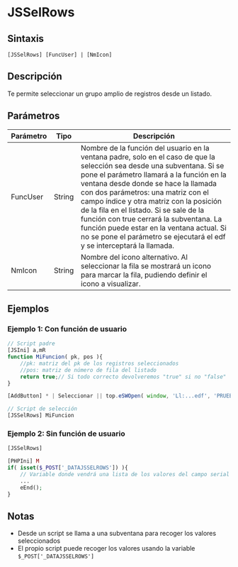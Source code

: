 # JSSelRows

## Sintaxis
```
[JSSelRows] [FuncUser] | [NmIcon]
```

## Descripción
Te permite seleccionar un grupo amplio de registros desde un listado.

## Parámetros

| Parámetro | Tipo | Descripción |
|-----------|------|-------------|
| FuncUser | String | Nombre de la función del usuario en la ventana padre, solo en el caso de que la selección sea desde una subventana. Si se pone el parámetro llamará a la función en la ventana desde donde se hace la llamada con dos parámetros: una matriz con el campo índice y otra matriz con la posición de la fila en el listado. Si se sale de la función con true cerrará la subventana. La función puede estar en la ventana actual. Si no se pone el parámetro se ejecutará el edf y se interceptará la llamada. |
| NmIcon | String | Nombre del icono alternativo. Al seleccionar la fila se mostrará un icono para marcar la fila, pudiendo definir el icono a visualizar. |

## Ejemplos

### Ejemplo 1: Con función de usuario
```javascript
// Script padre
[JSIni] a,mR
function MiFuncion( pk, pos ){
    //pk: matriz del pk de los registros seleccionados
    //pos: matriz de número de fila del listado
    return true;// Si todo correcto devolveremos "true" si no "false"
}

[AddButton] * | Seleccionar || top.eSWOpen( window, 'Ll:...edf', 'PRUEBA DE SELECCION' );

// Script de selección
[JSSelRows] MiFuncion
```

### Ejemplo 2: Sin función de usuario
```php
[JSSelRows]

[PHPIni] M
if( isset($_POST['_DATAJSSELROWS']) ){
    // Variable donde vendrá una lista de los valores del campo serial separados por coma.
    ...
    eEnd();
}
```

## Notas
- Desde un script se llama a una subventana para recoger los valores seleccionados
- El propio script puede recoger los valores usando la variable `$_POST['_DATAJSSELROWS']`